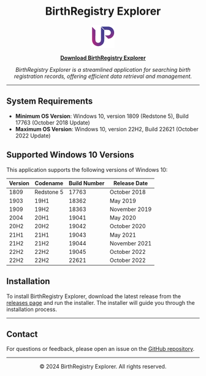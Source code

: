 <div align="center">

# BirthRegistry Explorer

![BirthRegistry Explorer Logo](https://github.com/rumanprodhan/bdris/raw/main/icon.png)

**[Download BirthRegistry Explorer](https://github.com/rumanprodhan/bdris/releases/latest)**

_BirthRegistry Explorer is a streamlined application for searching birth registration records, offering efficient data retrieval and management._

</div>

---

## System Requirements

- **Minimum OS Version**: Windows 10, version 1809 (Redstone 5), Build 17763 (October 2018 Update)
- **Maximum OS Version**: Windows 10, version 22H2, Build 22621 (October 2022 Update)

## Supported Windows 10 Versions

This application supports the following versions of Windows 10:

| Version | Codename    | Build Number | Release Date       |
|---------|-------------|--------------|--------------------|
| 1809    | Redstone 5  | 17763        | October 2018       |
| 1903    | 19H1        | 18362        | May 2019           |
| 1909    | 19H2        | 18363        | November 2019      |
| 2004    | 20H1        | 19041        | May 2020           |
| 20H2    | 20H2        | 19042        | October 2020       |
| 21H1    | 21H1        | 19043        | May 2021           |
| 21H2    | 21H2        | 19044        | November 2021      |
| 22H2    | 22H2        | 19045        | October 2022       |
| 22H2    | 22H2        | 22621        | October 2022       |

## Installation

To install BirthRegistry Explorer, download the latest release from the [releases page](https://github.com/rumanprodhan/bdris/releases/latest) and run the installer. The installer will guide you through the installation process.

---

## Contact

For questions or feedback, please open an issue on the [GitHub repository](https://github.com/rumanprodhan/bdris/issues).

---

<div align="center">

&copy; 2024 BirthRegistry Explorer. All rights reserved.

</div>
